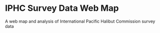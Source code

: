 # IPHC Survey Data Web Map
A web map and analysis of International Pacific Halibut Commission survey data
